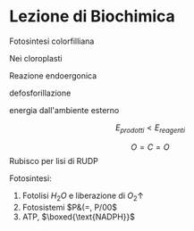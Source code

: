 # Lezione di Biochimica

Fotosintesi colorfilliana 

Nei cloroplasti

Reazione endoergonica

defosforillazione

energia dall'ambiente esterno 

$$
E_{prodotti}<E_{reagenti}
$$


$$
O=C=O
$$
Rubisco per lisi di RUDP


Fotosintesi:
1. Fotolisi $H_2O$ e liberazione di $O_2\uparrow$
2. Fotosistemi $P&(=, P/00$
3. ATP, $\boxed{\text{NADPH}}$


<!--stackedit_data:
eyJoaXN0b3J5IjpbMzI4NzI0NDM3LDEzNDI3Nzc3MTRdfQ==
-->